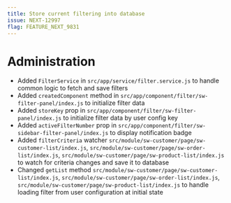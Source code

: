 ```yaml
---
title: Store current filtering into database
issue: NEXT-12997
flag: FEATURE_NEXT_9831
---
```

# Administration
*  Added `FilterService` in `src/app/service/filter.service.js` to handle common logic to fetch and save filters
*  Added `createdComponent` method in `src/app/component/filter/sw-filter-panel/index.js` to initialize filter data
*  Added `storeKey` prop in `src/app/component/filter/sw-filter-panel/index.js` to initialize filter data by user config key
*  Added `activeFilterNumber` prop in `src/app/component/filter/sw-sidebar-filter-panel/index.js` to display notification badge
*  Added `filterCriteria` watcher `src/module/sw-customer/page/sw-customer-list/index.js`, `src/module/sw-customer/page/sw-order-list/index.js`, `src/module/sw-customer/page/sw-product-list/index.js` to watch for criteria changes and save it to database
*  Changed `getList` method `src/module/sw-customer/page/sw-customer-list/index.js`, `src/module/sw-customer/page/sw-order-list/index.js`, `src/module/sw-customer/page/sw-product-list/index.js` to handle loading filter from user configuration at initial state
